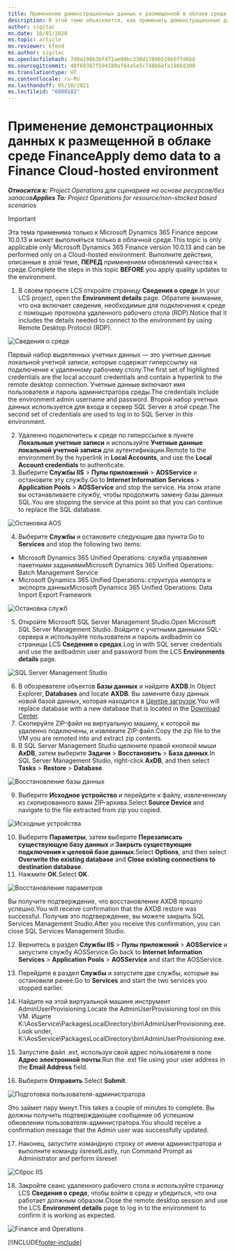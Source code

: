 ```yaml
---
title: Применение демонстрационных данных к размещенной в облаке среде Finance
description: В этой теме объясняется, как применить демонстрационные данные из Project Operations к размещенной в облаке среде Dynamics 365 Finance.
author: sigitac
ms.date: 10/01/2020
ms.topic: article
ms.reviewer: kfend
ms.author: sigitac
ms.openlocfilehash: 7d8a198b3bfd71ae08bc338d17896519b5ffd6b8
ms.sourcegitcommit: 40f68387f594180af64a5e5c748b6efa188bd300
ms.translationtype: HT
ms.contentlocale: ru-RU
ms.lasthandoff: 05/10/2021
ms.locfileid: "6000182"
---
```

# <a name="apply-demo-data-to-a-finance-cloud-hosted-environment"></a><span data-ttu-id="333e2-103">Применение демонстрационных данных к размещенной в облаке среде Finance</span><span class="sxs-lookup"><span data-stu-id="333e2-103">Apply demo data to a Finance Cloud-hosted environment</span></span>

<span data-ttu-id="333e2-104">_**Относится к:** Project Operations для сценариев на основе ресурсов/без запасов_</span><span class="sxs-lookup"><span data-stu-id="333e2-104">_**Applies To:** Project Operations for resource/non-stocked based scenarios_</span></span>

> [!IMPORTANT]
> <span data-ttu-id="333e2-105">Эта тема применима только к Microsoft Dynamics 365 Finance версии 10.0.13 и может выполняться только в облачной среде.</span><span class="sxs-lookup"><span data-stu-id="333e2-105">This topic is only applicable only Microsoft Dynamics 365 Finance version 10.0.13 and can be performed only on a Cloud-hosted environment.</span></span> <span data-ttu-id="333e2-106">Выполните действия, описанные в этой теме, **ПЕРЕД** применением обновлений качества к среде.</span><span class="sxs-lookup"><span data-stu-id="333e2-106">Complete the steps in this topic **BEFORE** you apply quality updates to the environment.</span></span>

1. <span data-ttu-id="333e2-107">В своем проекте LCS откройте страницу **Сведения о среде**.</span><span class="sxs-lookup"><span data-stu-id="333e2-107">In your LCS project, open the **Environment details** page.</span></span> <span data-ttu-id="333e2-108">Обратите внимание, что она включает сведения, необходимые для подключения к среде с помощью протокола удаленного рабочего стола (RDP).</span><span class="sxs-lookup"><span data-stu-id="333e2-108">Notice that it includes the details needed to connect to the environment by using Remote Desktop Protocol (RDP).</span></span>

![Сведения о среде ](./media/1EnvironmentDetails.png)

<span data-ttu-id="333e2-110">Первый набор выделенных учетных данных — это учетные данные локальной учетной записи, которые содержат гиперссылку на подключение к удаленному рабочему столу.</span><span class="sxs-lookup"><span data-stu-id="333e2-110">The first set of highlighted credentials are the local account credentials and contain a hyperlink to the remote desktop connection.</span></span> <span data-ttu-id="333e2-111">Учетные данные включают имя пользователя и пароль администратора среды.</span><span class="sxs-lookup"><span data-stu-id="333e2-111">The credentials include the environment admin username and password.</span></span> <span data-ttu-id="333e2-112">Второй набор учетных данных используется для входа в сервер SQL Server в этой среде.</span><span class="sxs-lookup"><span data-stu-id="333e2-112">The second set of credentials are used to log in to SQL Server in this environment.</span></span>

2. <span data-ttu-id="333e2-113">Удаленно подключитесь к среде по гиперссылке в пункте **Локальные учетные записи** и используйте **Учетные данные локальной учетной записи** для аутентификации.</span><span class="sxs-lookup"><span data-stu-id="333e2-113">Remote to the environment by the hyperlink in **Local Accounts**, and use the **Local Account credentials** to authenticate.</span></span>
3. <span data-ttu-id="333e2-114">Выберите **Службы IIS** > **Пулы приложений** > **AOSService** и остановите эту службу.</span><span class="sxs-lookup"><span data-stu-id="333e2-114">Go to **Internet Information Services** > **Application Pools** > **AOSService** and stop the service.</span></span> <span data-ttu-id="333e2-115">На этом этапе вы останавливаете службу, чтобы продолжить замену базы данных SQL.</span><span class="sxs-lookup"><span data-stu-id="333e2-115">You are stopping the service at this point so that you can continue to replace the SQL database.</span></span>

![Остановка AOS](./media/2StopAOS.png)

4. <span data-ttu-id="333e2-117">Выберите **Службы** и остановите следующие два пункта:</span><span class="sxs-lookup"><span data-stu-id="333e2-117">Go to **Services** and stop the following two items:</span></span>

- <span data-ttu-id="333e2-118">Microsoft Dynamics 365 Unified Operations: служба управления пакетными заданиями</span><span class="sxs-lookup"><span data-stu-id="333e2-118">Microsoft Dynamics 365 Unified Operations: Batch Management Service</span></span>
- <span data-ttu-id="333e2-119">Microsoft Dynamics 365 Unified Operations: структура импорта и экспорта данных</span><span class="sxs-lookup"><span data-stu-id="333e2-119">Microsoft Dynamics 365 Unified Operations: Data Import Export Framework</span></span>

![Остановка служб](./media/3StopServices.png)

5. <span data-ttu-id="333e2-121">Откройте Microsoft SQL Server Management Studio.</span><span class="sxs-lookup"><span data-stu-id="333e2-121">Open Microsoft SQL Server Management Studio.</span></span> <span data-ttu-id="333e2-122">Войдите с учетными данными SQL-сервера и используйте пользователя и пароль axdbadmin со страницы LCS **Сведения о средах**.</span><span class="sxs-lookup"><span data-stu-id="333e2-122">Log in with SQL server credentials and use the axdbadmin user and password from the LCS **Environments details** page.</span></span>

![SQL Server Management Studio](./media/4SSMS.png)

6. <span data-ttu-id="333e2-124">В обозревателе объектов **Базы данных** и найдите **AXDB**.</span><span class="sxs-lookup"><span data-stu-id="333e2-124">In Object Explorer, **Databases** and locate **AXDB**.</span></span> <span data-ttu-id="333e2-125">Вы замените базу данных новой базой данных, которая находится в [Центре загрузок](https://download.microsoft.com/download/1/a/3/1a314bd2-b082-4a87-abdc-1ba26c92b63d/ProjOpsDemoDataFOGARelease.zip).</span><span class="sxs-lookup"><span data-stu-id="333e2-125">You will replace database with a new database that is located in the [Download Center](https://download.microsoft.com/download/1/a/3/1a314bd2-b082-4a87-abdc-1ba26c92b63d/ProjOpsDemoDataFOGARelease.zip).</span></span> 
7. <span data-ttu-id="333e2-126">Скопируйте ZIP-файл на виртуальную машину, к которой вы удаленно подключены, и извлеките ZIP-файл.</span><span class="sxs-lookup"><span data-stu-id="333e2-126">Copy the zip file to the VM you are remoted into and extract zip contents.</span></span>
8. <span data-ttu-id="333e2-127">В SQL Server Management Studio щелкните правой кнопкой мыши **AxDB**, затем выберите **Задачи** > **Восстановить** > **База данных**.</span><span class="sxs-lookup"><span data-stu-id="333e2-127">In SQL Server Management Studio, right-click **AxDB**, and then select **Tasks** > **Restore** > **Database**.</span></span>

![Восстановление базы данных](./media/5RestoreDatabase.png)

9. <span data-ttu-id="333e2-129">Выберите **Исходное устройство** и перейдите к файлу, извлеченному из скопированного вами ZIP-архива.</span><span class="sxs-lookup"><span data-stu-id="333e2-129">Select **Source Device** and navigate to the file extracted from zip you copied.</span></span>

![Исходные устройства](./media/6SourceDevice.png)

10. <span data-ttu-id="333e2-131">Выберите **Параметры**, затем выберите **Перезаписать существующую базу данных** и **Закрыть существующие подключения к целевой базе данных**.</span><span class="sxs-lookup"><span data-stu-id="333e2-131">Select **Options**, and then select **Overwrite the existing database** and **Close existing connections to destination database**.</span></span> 
11. <span data-ttu-id="333e2-132">Нажмите **ОК**.</span><span class="sxs-lookup"><span data-stu-id="333e2-132">Select **OK**.</span></span>

![Восстановление параметров](./media/7RestoreSetting.png)

<span data-ttu-id="333e2-134">Вы получите подтверждение, что восстановление AXDB прошло успешно.</span><span class="sxs-lookup"><span data-stu-id="333e2-134">You will receive confirmation that the AXDB restore was successful.</span></span> <span data-ttu-id="333e2-135">Получив это подтверждение, вы можете закрыть SQL Services Management Studio.</span><span class="sxs-lookup"><span data-stu-id="333e2-135">After you receive this confirmation, you can close SQL Services Management Studio.</span></span>

12. <span data-ttu-id="333e2-136">Вернитесь в раздел **Службы IIS** > **Пулы приложений** > **AOSService** и запустите службу AOSService.</span><span class="sxs-lookup"><span data-stu-id="333e2-136">Go back to **Internet Information Services** > **Application Pools** > **AOSService** and start the AOSService.</span></span>
13. <span data-ttu-id="333e2-137">Перейдите в раздел **Службы** и запустите две службы, которые вы остановили ранее.</span><span class="sxs-lookup"><span data-stu-id="333e2-137">Go to **Services** and start the two services you stopped earlier.</span></span>

14. <span data-ttu-id="333e2-138">Найдите на этой виртуальной машине инструмент AdminUserProvisioning.</span><span class="sxs-lookup"><span data-stu-id="333e2-138">Locate the AdminUserProvisioning tool on this VM.</span></span> <span data-ttu-id="333e2-139">Ищите K:\AosService\PackagesLocalDirectory\bin\AdminUserProvisioning.exe.</span><span class="sxs-lookup"><span data-stu-id="333e2-139">Look under, K:\AosService\PackagesLocalDirectory\bin\AdminUserProvisioning.exe.</span></span>
15. <span data-ttu-id="333e2-140">Запустите файл .ext, используя свой адрес пользователя в поле **Адрес электронной почты**.</span><span class="sxs-lookup"><span data-stu-id="333e2-140">Run the .ext file using your user address in the **Email Address** field.</span></span> 
16. <span data-ttu-id="333e2-141">Выберите **Отправить**.</span><span class="sxs-lookup"><span data-stu-id="333e2-141">Select **Submit**.</span></span>

![Подготовка пользователя-администратора](./media/8AdminUserProvisioning.png)

<span data-ttu-id="333e2-143">Это займет пару минут.</span><span class="sxs-lookup"><span data-stu-id="333e2-143">This takes a couple of minutes to complete.</span></span> <span data-ttu-id="333e2-144">Вы должны получить подтверждающее сообщение об успешном обновлении пользователя-администратора.</span><span class="sxs-lookup"><span data-stu-id="333e2-144">You should receive a confirmation message that the Admin user was successfully updated.</span></span>

17. <span data-ttu-id="333e2-145">Наконец, запустите командную строку от имени администратора и выполните команду iisreset</span><span class="sxs-lookup"><span data-stu-id="333e2-145">Lastly, run Command Prompt as Administrator and perform iisreset</span></span>

![Сброс IIS](./media/9IISReset.png)

18. <span data-ttu-id="333e2-147">Закройте сеанс удаленного рабочего стола и используйте страницу LCS **Сведения о среде**, чтобы войти в среду и убедиться, что она работает должным образом.</span><span class="sxs-lookup"><span data-stu-id="333e2-147">Close the remote desktop session and use the LCS **Environment details** page to log in to the environment to confirm it is working as expected.</span></span>

![Finance and Operations](./media/10FinanceAndOperations.png)


[!INCLUDE[footer-include](../includes/footer-banner.md)]